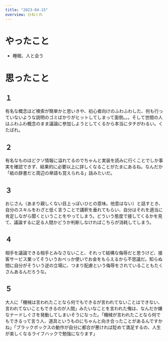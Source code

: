 ```yaml
---
title: "2023-04-15"
overview: ひねくれ
---
```


# やったこと

- 睡眠、人と会う

# 思ったこと

## １

有名な概念ほど検索が簡単かと思いきや、初心者向けのふわふわした、何も行っていないような説明のゴミばかりがヒットしてしまって面倒。。。そして世間の人はふわふわ概念のまま議論に参加しようとしてくるから本当にタチがわるい。くたばれ。

## ２

有名なものほどクソ情報に溢れてるのでちゃんと実装を読みに行くことでしか事実を確認できず、結果的に必要以上に詳しくなることがたまにあるね。なんだか「紙の辞書だと周辺の単語も覚えられる」話みたいだ。

## ３

おじさん（あまり親しくない目上っぽいひとの意味。他意はない）と話すとき、自分のスキルをわざと低く言うことで講釈を垂れてもらい、自分はそれを適当に肯定しながら聞くということをやってしまう。どういう態度で接してくるかを見て、議論するに足る人間かどうか判断しなければこちらが消耗してしまう。

## ４

相手を議論できる相手とみなさないこと、それって結構な侮辱だと思うけど、接客サービス業ってそういうおべっか使いでお金をもらえるから不思議だ。知らぬ間に自分がそういう逆の立場に、つまり配慮という侮辱をされていることもたくさんあるんだろうな。

## ５

大人に「機械は言われたことなら何でもできるが言われてないことはできない、言われてないこともできるのが人間」みたいなことを言われた俺は、なんだか嫌なナードしぐさを発動してしまいそうになった。「機械が言われたことなら何でもできるって言う人、道具というものにちゃんと向き合ったことがあるんですかね」「ブラックボックスの動作が自分に都合が悪ければ貶めて満足するの、人生が楽しくなるライフハックで勉強になります」
